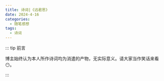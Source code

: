 ```yaml
---
title: 诗词|《远君思》
date: 2024-4-16
categories: 
  - 随笔感想
tags: 
  - 诗词
---
```


::: tip 前言

 博主始终认为本人所作诗词均为消遣的产物，无实际意义。请大家当作笑话来看😶。

:::

<script setup> 
    import poem from '../../.vitepress/components/poem.vue' 
</script>
<poem t="《远君思》" :p="['雁书寄云夕阳楼，幽叶乘风远影舟','雨点弦歌系相思，夜饮浓酒聆忧愁','人间暮景暂且否，行云晚光倾水流','一望山川敛月色，半江星辰皆入眸']"/>



